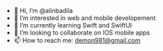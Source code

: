 - 👋 Hi, I’m @alinbadila
- 👀 I’m interested in web and mobile developement
- 🌱 I’m currently learning Swift and SwiftUI
- 💞️ I’m looking to collaborate on IOS mobile apps
- 📫 How to reach me: demon981@gmail.com

<!---
alinbadila/alinbadila is a ✨ special ✨ repository because its `README.md` (this file) appears on your GitHub profile.
You can click the Preview link to take a look at your changes.
--->
